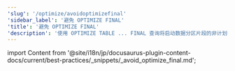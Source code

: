 ```yaml
---
'slug': '/optimize/avoidoptimizefinal'
'sidebar_label': '避免 OPTIMIZE FINAL'
'title': '避免 OPTIMIZE FINAL'
'description': '使用 OPTIMIZE TABLE ... FINAL 查询将启动数据分区片段的非计划合并。'
---
```


import Content from '@site/i18n/jp/docusaurus-plugin-content-docs/current/best-practices/_snippets/_avoid_optimize_final.md';

<Content />
